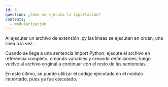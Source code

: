 ```yaml
---
id: 5
question: ¿Cómo se ejecuta la importación?
contents:
  - modularización
---
```


Al ejecutar un archivo de extensión .py las líneas se ejecutan en orden, una línea a la vez.

Cuando se llega a una sentencia import Python: ejecuta el archivo en referencia completo, creando variables y creando definiciones; luego vuelve al archivo original a continuar con el resto de las sentencias.

En este último, se puede utilizar el código ejecutado en el módulo importado, pues ya fue ejecutado.
